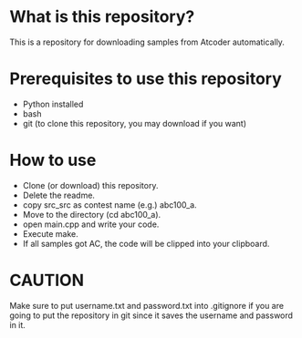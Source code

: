 # What is this repository?
This is a repository for downloading samples from Atcoder automatically.
# Prerequisites to use this repository
- Python installed
- bash
- git (to clone this repository, you may download if you want)
# How to use
- Clone (or download) this repository.
- Delete the readme.
- copy src_src as contest name (e.g.) abc100_a.
- Move to the directory (cd abc100_a).
- open main.cpp and write your code.
- Execute make.
- If all samples got AC, the code will be clipped into your clipboard.

# CAUTION
Make sure to put username.txt and password.txt into .gitignore if you are going to put the repository in git since it saves the username and password in it.